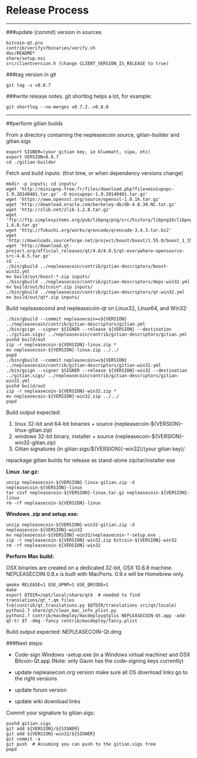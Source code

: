 Release Process
====================

* * *

###update (commit) version in sources


	bitcoin-qt.pro
	contrib/verifysfbinaries/verify.sh
	doc/README*
	share/setup.nsi
	src/clientversion.h (change CLIENT_VERSION_IS_RELEASE to true)

###tag version in git

	git tag -s v0.8.7

###write release notes. git shortlog helps a lot, for example:

	git shortlog --no-merges v0.7.2..v0.8.0

* * *

##perform gitian builds

 From a directory containing the nepleasecoin source, gitian-builder and gitian.sigs
  
	export SIGNER=(your gitian key, ie bluematt, sipa, etc)
	export VERSION=0.8.7
	cd ./gitian-builder

 Fetch and build inputs: (first time, or when dependency versions change)

	mkdir -p inputs; cd inputs/
	wget 'http://miniupnp.free.fr/files/download.php?file=miniupnpc-1.9.20140401.tar.gz' -O miniupnpc-1.9.20140401.tar.gz'
	wget 'https://www.openssl.org/source/openssl-1.0.1k.tar.gz'
	wget 'http://download.oracle.com/berkeley-db/db-4.8.30.NC.tar.gz'
	wget 'http://zlib.net/zlib-1.2.8.tar.gz'
	wget 'ftp://ftp.simplesystems.org/pub/libpng/png/src/history/libpng16/libpng-1.6.8.tar.gz'
	wget 'http://fukuchi.org/works/qrencode/qrencode-3.4.3.tar.bz2'
	wget 'http://downloads.sourceforge.net/project/boost/boost/1.55.0/boost_1_55_0.tar.bz2'
	wget 'http://download.qt-project.org/official_releases/qt/4.8/4.8.5/qt-everywhere-opensource-src-4.8.5.tar.gz'
	cd ..
	./bin/gbuild ../nepleasecoin/contrib/gitian-descriptors/boost-win32.yml
	mv build/out/boost-*.zip inputs/
	./bin/gbuild ../nepleasecoin/contrib/gitian-descriptors/deps-win32.yml
	mv build/out/bitcoin*.zip inputs/
	./bin/gbuild ../nepleasecoin/contrib/gitian-descriptors/qt-win32.yml
	mv build/out/qt*.zip inputs/

 Build nepleasecoind and nepleasecoin-qt on Linux32, Linux64, and Win32:
  
	./bin/gbuild --commit nepleasecoin=v${VERSION} ../nepleasecoin/contrib/gitian-descriptors/gitian.yml
	./bin/gsign --signer $SIGNER --release ${VERSION} --destination ../gitian.sigs/ ../nepleasecoin/contrib/gitian-descriptors/gitian.yml
	pushd build/out
	zip -r nepleasecoin-${VERSION}-linux.zip *
	mv nepleasecoin-${VERSION}-linux.zip ../../
	popd
	./bin/gbuild --commit nepleasecoin=v${VERSION} ../nepleasecoin/contrib/gitian-descriptors/gitian-win32.yml
	./bin/gsign --signer $SIGNER --release ${VERSION}-win32 --destination ../gitian.sigs/ ../nepleasecoin/contrib/gitian-descriptors/gitian-win32.yml
	pushd build/out
	zip -r nepleasecoin-${VERSION}-win32.zip *
	mv nepleasecoin-${VERSION}-win32.zip ../../
	popd

  Build output expected:

  1. linux 32-bit and 64-bit binaries + source (nepleasecoin-${VERSION}-linux-gitian.zip)
  2. windows 32-bit binary, installer + source (nepleasecoin-${VERSION}-win32-gitian.zip)
  3. Gitian signatures (in gitian.sigs/${VERSION}[-win32]/(your gitian key)/

repackage gitian builds for release as stand-alone zip/tar/installer exe

**Linux .tar.gz:**

	unzip nepleasecoin-${VERSION}-linux-gitian.zip -d nepleasecoin-${VERSION}-linux
	tar czvf nepleasecoin-${VERSION}-linux.tar.gz nepleasecoin-${VERSION}-linux
	rm -rf nepleasecoin-${VERSION}-linux

**Windows .zip and setup.exe:**

	unzip nepleasecoin-${VERSION}-win32-gitian.zip -d nepleasecoin-${VERSION}-win32
	mv nepleasecoin-${VERSION}-win32/nepleasecoin-*-setup.exe .
	zip -r nepleasecoin-${VERSION}-win32.zip bitcoin-${VERSION}-win32
	rm -rf nepleasecoin-${VERSION}-win32

**Perform Mac build:**

  OSX binaries are created on a dedicated 32-bit, OSX 10.6.8 machine.
  NEPLEASECOIN 0.8.x is built with MacPorts.  0.9.x will be Homebrew only.

	qmake RELEASE=1 USE_UPNP=1 USE_QRCODE=1
	make
	export QTDIR=/opt/local/share/qt4  # needed to find translations/qt_*.qm files
	T=$(contrib/qt_translations.py $QTDIR/translations src/qt/locale)
	python2.7 share/qt/clean_mac_info_plist.py
	python2.7 contrib/macdeploy/macdeployqtplus NEPLEASECOIN-Qt.app -add-qt-tr $T -dmg -fancy contrib/macdeploy/fancy.plist

 Build output expected: NEPLEASECOIN-Qt.dmg

###Next steps:

* Code-sign Windows -setup.exe (in a Windows virtual machine) and
  OSX Bitcoin-Qt.app (Note: only Gavin has the code-signing keys currently)

* update nepleasecoin.org version
  make sure all OS download links go to the right versions

* update forum version

* update wiki download links

Commit your signature to gitian.sigs:

	pushd gitian.sigs
	git add ${VERSION}/${SIGNER}
	git add ${VERSION}-win32/${SIGNER}
	git commit -a
	git push  # Assuming you can push to the gitian.sigs tree
	popd

